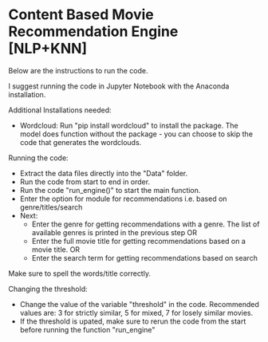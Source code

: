 # Content Based Movie Recommendation Engine [NLP+KNN]

Below are the instructions to run the code.

I suggest running the code in Jupyter Notebook with the Anaconda installation.

Additional Installations needed:

- Wordcloud: Run "pip install wordcloud" to install the package. The model does function without the package - you can choose to skip the code that generates the wordclouds.

Running the code:
- Extract the data files directly into the "Data" folder. 
- Run the code from start to end in order.
- Run the code "run_engine()" to start the main function.
- Enter the option for module for recommendations i.e. based on genre/titles/search
- Next:
	- Enter the genre for getting recommendations with a genre. The list of available genres is printed in the previous step
	OR
	- Enter the full movie title for getting recommendations based on a movie title.
	OR
	- Enter the search term for getting recommendations based on search

Make sure to spell the words/title correctly.

Changing the threshold:
- Change the value of the variable "threshold" in the code. Recommended values are: 3 for strictly similar, 5 for mixed, 7 for losely similar movies.
- If the threshold is upated, make sure to rerun the code from the start before running the function "run_engine"

